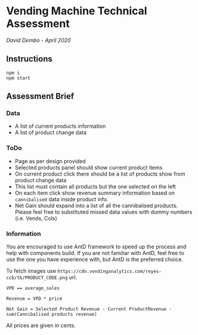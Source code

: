 # Vending Machine Technical Assessment
*David Dembo - April 2020*

## Instructions

```
npm i
npm start
```

## Assessment Brief

### Data

- A list of current products information
- A list of product change data

### ToDo

- Page as per design provided
- Selected products panel should show current product items
- On current product click there should be a list of products show from product change data
- This list must contain all products but the one selected on the left
- On each item click show revenue summary information based on `cannibalised` data inside product info.
- Net Gain should expand into a list of all the cannibalised products.
Please feel free to substituted missed data values with dummy numbers (i.e. Vends, Cols)

### Information

You are encouraged to use AntD framework to speed up the process and help with components build. If you are not familiar with AntD, feel free to use the one you have experience with, but AntD is the preferred choice.

To fetch images use `https://cdn.vendinganalytics.com/reyes-ccb/tb/PRODUCT_CODE.png` url.

`VPD == average_sales`

`Revenue = VPD * price`

`Net Gain = Selected Product Revenue - Current ProductRevenue - sum(Cannibalised products revenue)`

All prices are given in cents.

